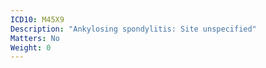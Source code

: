 ```yaml
---
ICD10: M45X9
Description: "Ankylosing spondylitis: Site unspecified"
Matters: No
Weight: 0
---
```


